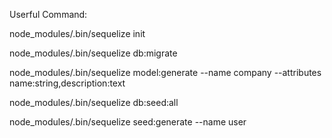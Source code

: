 Userful Command:

node_modules/.bin/sequelize init

node_modules/.bin/sequelize db:migrate

node_modules/.bin/sequelize model:generate --name company --attributes name:string,description:text

node_modules/.bin/sequelize db:seed:all

node_modules/.bin/sequelize seed:generate --name user

